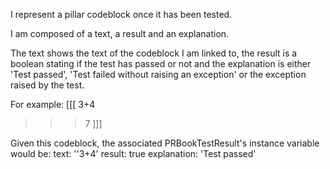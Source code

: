 I represent a pillar codeblock once it has been tested.

I am composed of a text, a result and an explanation.

The text shows the text of the codeblock I am linked to, the result is a boolean stating if the test has passed or not and the explanation is either 'Test passed', 'Test failed without raising an exception' or the exception raised by the test.

For example:
[[[ 
3+4
>>> 7
]]]

Given this codeblock, the associated PRBookTestResult's instance variable would be: 
text: ''3+4'
result: true 
explanation: 'Test passed'
